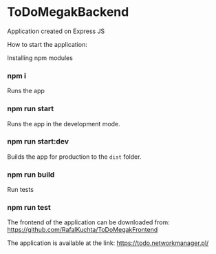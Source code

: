 # ToDoMegakBackend
Application created on Express JS

How to start the application:

Installing npm modules

### npm i

Runs the app

### npm run start
    
Runs the app in the development mode.

### npm run start:dev

Builds the app for production to the `dist` folder.
### npm run build

Run tests
### npm run test

The frontend of the application can be downloaded from:
https://github.com/RafalKuchta/ToDoMegakFrontend

The application is available at the link:
https://todo.networkmanager.pl/
